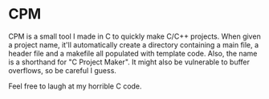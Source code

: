 # CPM
CPM is a small tool I made in C to quickly make C/C++ projects. When given a project name, it'll automatically create a directory containing a main file, a header file and a makefile all populated with template code.
Also, the name is a shorthand for "C Project Maker". It might also be vulnerable to buffer overflows, so be careful I guess.

Feel free to laugh at my horrible C code.
